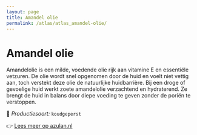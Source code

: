 ```yaml
---
layout: page
title: Amandel olie
permalink: /atlas/atlas_amandel-olie/
---
```


# Amandel olie

Amandelolie is een milde, voedende olie rijk aan vitamine E en essentiële vetzuren. De olie wordt snel opgenomen door de huid en voelt niet vettig aan, toch verstekt deze olie de natuurlijke huidbarrière. Bij een droge of gevoelige huid werkt zoete amandelolie verzachtend en hydraterend. Ze brengt de huid in balans door diepe voeding te geven zonder de poriën te verstoppen.

🔧 *Productiesoort:* `koudgeperst`

👉 [Lees meer op azulan.nl](https://azulan.nl/atlas/amandel-olie)
